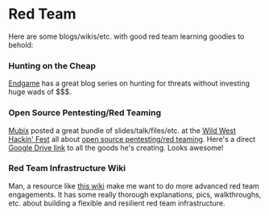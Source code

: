 # Red Team
Here are some blogs/wikis/etc. with good red team learning goodies to behold:

### Hunting on the Cheap
[Endgame](https://www.endgame.com/blog/technical-blog/hunting-cheap-part-1-architecture) has a great blog series on hunting for threats without investing huge wads of $$$.

### Open Source Pentesting/Red Teaming
[Mubix](http://room362.com) posted a great bundle of slides/talk/files/etc. at the [Wild West Hackin' Fest](https://wildwesthackinfest.com) all about [open source pentesting/red teaming](https://bit.ly/OpenSourcePentest).  Here's a direct [Google Drive link](https://drive.google.com/drive/folders/0ByiDshWJ_PnZdnJZQ0h3MWZyRUk?usp=sharing) to all the goods he's creating.  Looks awesome!

### Red Team Infrastructure Wiki
Man, a resource like [this wiki](https://github.com/bluscreenofjeff/Red-Team-Infrastructure-Wiki) make me want to do more advanced red team engagements.  It has some really thorough explanations, pics, walkthroughs, etc. about building a flexible and resilient red team infrastructure.
